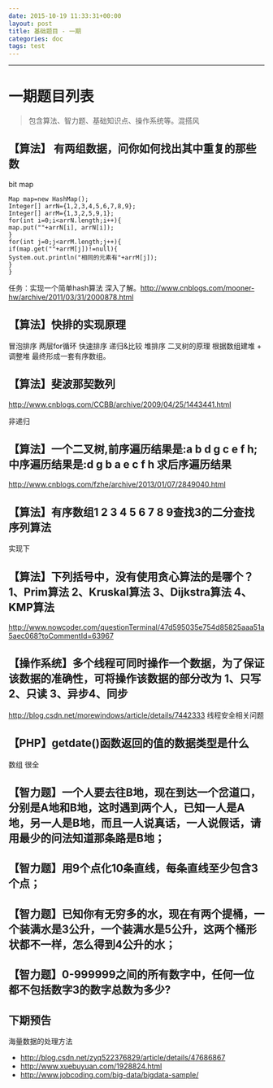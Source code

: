```yaml
---
date: 2015-10-19 11:33:31+00:00
layout: post
title: 基础题目 - 一期
categories: doc
tags: test
---
```





----------

# 一期题目列表

> 包含算法、智力题、基础知识点、操作系统等。混搭风

## 【算法】 有两组数据，问你如何找出其中重复的那些数

bit map

```
Map map=new HashMap();
Integer[] arrN={1,2,3,4,5,6,7,8,9};
Integer[] arrM={1,3,2,5,9,1};
for(int i=0;i<arrN.length;i++){
map.put(""+arrN[i], arrN[i]);
}
for(int j=0;j<arrM.length;j++){
if(map.get(""+arrM[j])!=null){
System.out.println("相同的元素有"+arrM[j]);
}
}
```

任务：实现一个简单hash算法
深入了解。http://www.cnblogs.com/mooner-hw/archive/2011/03/31/2000878.html


## 【算法】快排的实现原理
冒泡排序 两层for循环
快速排序 递归&比较
堆排序  二叉树的原理  根据数组建堆 + 调整堆 最终形成一套有序数组。



## 【算法】斐波那契数列
http://www.cnblogs.com/CCBB/archive/2009/04/25/1443441.html

非递归

## 【算法】一个二叉树,前序遍历结果是:a b d g c e f h;中序遍历结果是:d g b a e c f h 求后序遍历结果
http://www.cnblogs.com/fzhe/archive/2013/01/07/2849040.html

## 【算法】有序数组1 2 3 4 5 6 7 8 9查找3的二分查找序列算法
实现下
## 【算法】下列括号中，没有使用贪心算法的是哪个？1、Prim算法 2、Kruskal算法 3、Dijkstra算法  4、KMP算法

http://www.nowcoder.com/questionTerminal/47d595035e754d85825aaa51a5aec068?toCommentId=63967

## 【操作系统】多个线程可同时操作一个数据，为了保证该数据的准确性，可将操作该数据的部分改为 1、只写 2、只读 3、异步4、同步
http://blog.csdn.net/morewindows/article/details/7442333
线程安全相关问题
## 【PHP】getdate()函数返回的值的数据类型是什么
数组 很全

## 【智力题】一个人要去往B地，现在到达一个岔道口，分别是A地和B地，这时遇到两个人，已知一人是A地，另一人是B地，而且一人说真话，一人说假话，请用最少的问法知道那条路是B地；
## 【智力题】用9个点化10条直线，每条直线至少包含3个点；
## 【智力题】已知你有无穷多的水，现在有两个提桶，一个装满水是3公升，一个装满水是5公升，这两个桶形状都不一样，怎么得到4公升的水；
## 【智力题】0-999999之间的所有数字中，任何一位都不包括数字3的数字总数为多少?


## 下期预告

海量数据的处理方法

- http://blog.csdn.net/zyq522376829/article/details/47686867
- http://www.xuebuyuan.com/1928824.html
- http://www.jobcoding.com/big-data/bigdata-sample/
